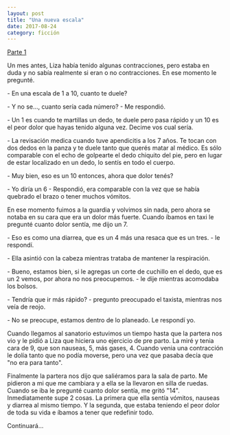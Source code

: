 ```yaml
---
layout: post
title: "Una nueva escala"
date: 2017-08-24
category: ficción
---
```


[Parte 1][0]

Un mes antes, Liza había tenido algunas contracciones, pero estaba en duda y no
sabía realmente si eran o no contracciones. En ese momento le pregunté.

\- En una escala de 1 a 10, cuanto te duele?

\- Y no se..., cuanto sería cada número? - Me respondió.

\- Un 1 es cuando te martillas un dedo, te duele pero pasa rápido y un 10 es el
  peor dolor que hayas tenido alguna vez. Decime vos cual sería.

\- La revisación medica cuando tuve apendicitis a los 7 años. Te tocan con dos
  dedos en la panza y te duele tanto que querés matar al médico. Es sólo
  comparable con el echo de golpearte el dedo chiquito del pie, pero en lugar
  de estar localizado en un dedo, lo sentís en todo el cuerpo.

\- Muy bien, eso es un 10 entonces, ahora que dolor tenés?

\- Yo diría un 6 - Respondió, era comparable con la vez que se había quebrado el
  brazo o tener muchos vómitos.

En ese momento fuimos a la guardia y volvimos sin nada, pero ahora se notaba en
su cara que era un dolor más fuerte. Cuando íbamos en taxi le pregunté cuanto
dolor sentía, me dijo un 7.

\- Eso es como una diarrea, que es un 4 más una resaca que es un tres. - le
  respondí.

\- Ella asintió con la cabeza mientras trataba de mantener la respiración.

\- Bueno, estamos bien, si le agregas un corte de cuchillo en el dedo, que es un
  2 vemos, por ahora no nos preocupemos. - le dije mientras acomodaba los
  bolsos.

\- Tendría que ir más rápido? - pregunto preocupado el taxista, mientras nos
  veía de reojo.

\- No se preocupe, estamos dentro de lo planeado. Le respondí yo.

Cuando llegamos al sanatorio estuvimos un tiempo hasta que la partera nos vio y
le pidió a Liza que hiciera uno ejercicio de pre parto. La miré y tenia cara de
9, que son nauseas, 5, más gases, 4. Cuando venia una contracción le dolía
tanto que no podía moverse, pero una vez que pasaba decía que "no era para
tanto".

Finalmente la partera nos dijo que saliéramos para la sala de parto. Me
pidieron a mi que me cambiara y a ella se la llevaron en silla de ruedas.
Cuando se iba le pregunté cuanto dolor sentía, me gritó "14".  Inmediatamente
supe 2 cosas. La primera que ella sentía vómitos, nauseas y diarrea al mismo
tiempo. Y la segunda, que estaba teniendo el peor dolor de toda su vida e
íbamos a tener que redefinir todo.

Continuará...

[0]: /ficci%C3%B3n/2017/08/21/el_dia_que_vino_uma.html 'Parte 1'
